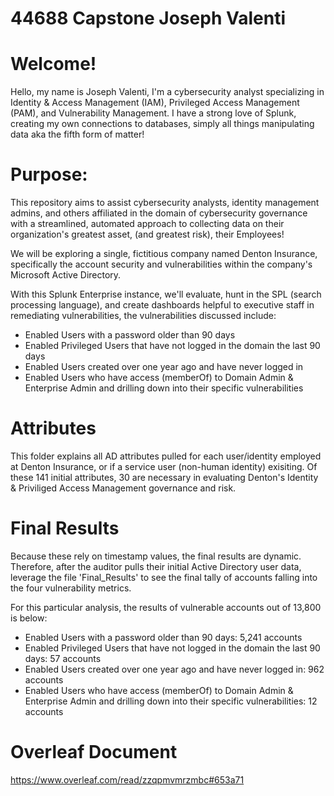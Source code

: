 # 44688 Capstone Joseph Valenti

# Welcome! 

Hello, my name is Joseph Valenti, I'm a cybersecurity analyst specializing in Identity & Access Management (IAM), Privileged Access Management (PAM), and Vulnerability Management.  I have a strong love of Splunk, creating my own connections to databases, simply all things manipulating data aka the fifth form of matter!

# Purpose: 

This repository aims to assist cybersecurity analysts, identity management admins, and others affiliated in the domain of cybersecurity governance with a streamlined, automated approach to collecting data on their organization's greatest asset, (and greatest risk), their Employees!

We will be exploring a single, fictitious company named Denton Insurance, specifically the account security and vulnerabilities within the company's Microsoft Active Directory.

With this Splunk Enterprise instance, we'll evaluate, hunt in the SPL (search processing language), and create dashboards helpful to executive staff in remediating vulnerabilities, the vulnerabilities discussed include:

- Enabled Users with a password older than 90 days
- Enabled Privileged Users that have not logged in the domain the last 90 days
- Enabled Users created over one year ago and have never logged in
- Enabled Users who have access (memberOf) to Domain Admin & Enterprise Admin and drilling down into their specific vulnerabilities

# Attributes

This folder explains all AD attributes pulled for each user/identity employed at Denton Insurance, or if a service user (non-human identity) exisiting.  Of these 141 initial attributes, 30 are necessary in evaluating Denton's Identity & Priviliged Access Management governance and risk.  

# Final Results

Because these rely on timestamp values, the final results are dynamic.  Therefore, after the auditor pulls their initial Active Directory user data, leverage the file 'Final_Results' to see the final tally of accounts falling into the four vulnerability metrics.  

For this particular analysis, the results of vulnerable accounts out of 13,800 is below:

- Enabled Users with a password older than 90 days: 5,241 accounts
- Enabled Privileged Users that have not logged in the domain the last 90 days: 57 accounts
- Enabled Users created over one year ago and have never logged in: 962 accounts
- Enabled Users who have access (memberOf) to Domain Admin & Enterprise Admin and drilling down into their specific vulnerabilities: 12 accounts

# Overleaf Document

https://www.overleaf.com/read/zzqpmvmrzmbc#653a71





